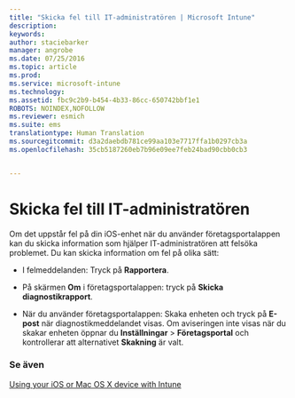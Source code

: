 ```yaml
---
title: "Skicka fel till IT-administratören | Microsoft Intune"
description: 
keywords: 
author: staciebarker
manager: angrobe
ms.date: 07/25/2016
ms.topic: article
ms.prod: 
ms.service: microsoft-intune
ms.technology: 
ms.assetid: fbc9c2b9-b454-4b33-86cc-650742bbf1e1
ROBOTS: NOINDEX,NOFOLLOW
ms.reviewer: esmich
ms.suite: ems
translationtype: Human Translation
ms.sourcegitcommit: d3a2daebdb781ce99aa103e7717ffa1b0297cb3a
ms.openlocfilehash: 35cb5187260eb7b96e09ee7feb24bad90cbb0cb3


---
```



# Skicka fel till IT-administratören

Om det uppstår fel på din iOS-enhet när du använder företagsportalappen kan du skicka information som hjälper IT-administratören att felsöka problemet. Du kan skicka information om fel på olika sätt:

-   I felmeddelanden: Tryck på **Rapportera**.

-   På skärmen **Om** i företagsportalappen: tryck på **Skicka diagnostikrapport**.

-   När du använder företagsportalappen: Skaka enheten och tryck på **E-post** när diagnostikmeddelandet visas. Om aviseringen inte visas när du skakar enheten öppnar du **Inställningar** &gt; **Företagsportal** och kontrollerar att alternativet **Skakning** är valt.

### Se även
[Using your iOS or Mac OS X device with Intune](using-your-ios-or-mac-os-x-device-with-intune.md)



<!--HONumber=Aug16_HO4-->


